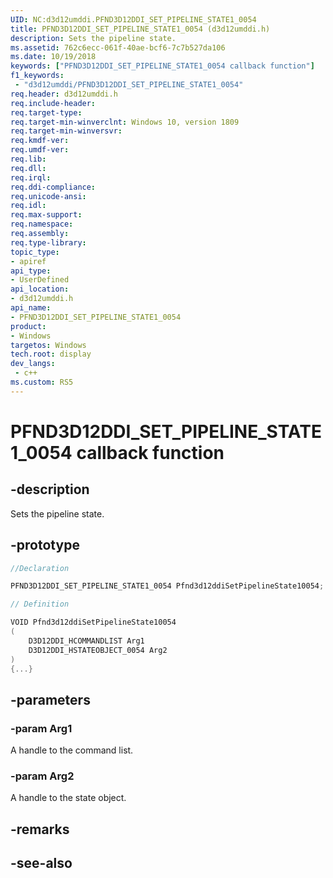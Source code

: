 ```yaml
---
UID: NC:d3d12umddi.PFND3D12DDI_SET_PIPELINE_STATE1_0054
title: PFND3D12DDI_SET_PIPELINE_STATE1_0054 (d3d12umddi.h)
description: Sets the pipeline state.
ms.assetid: 762c6ecc-061f-40ae-bcf6-7c7b527da106
ms.date: 10/19/2018
keywords: ["PFND3D12DDI_SET_PIPELINE_STATE1_0054 callback function"]
f1_keywords:
 - "d3d12umddi/PFND3D12DDI_SET_PIPELINE_STATE1_0054"
req.header: d3d12umddi.h
req.include-header:
req.target-type:
req.target-min-winverclnt: Windows 10, version 1809
req.target-min-winversvr:
req.kmdf-ver:
req.umdf-ver:
req.lib:
req.dll:
req.irql: 
req.ddi-compliance:
req.unicode-ansi:
req.idl:
req.max-support:
req.namespace:
req.assembly:
req.type-library: 
topic_type: 
- apiref
api_type: 
- UserDefined
api_location: 
- d3d12umddi.h
api_name: 
- PFND3D12DDI_SET_PIPELINE_STATE1_0054
product:
- Windows
targetos: Windows
tech.root: display
dev_langs:
 - c++
ms.custom: RS5
---
```


# PFND3D12DDI_SET_PIPELINE_STATE1_0054 callback function

## -description

Sets the pipeline state.

## -prototype

```cpp
//Declaration

PFND3D12DDI_SET_PIPELINE_STATE1_0054 Pfnd3d12ddiSetPipelineState10054; 

// Definition

VOID Pfnd3d12ddiSetPipelineState10054 
(
	D3D12DDI_HCOMMANDLIST Arg1
	D3D12DDI_HSTATEOBJECT_0054 Arg2
)
{...}

```

## -parameters

### -param Arg1

A handle to the command list.

### -param Arg2

A handle to the state object.

## -remarks




## -see-also
